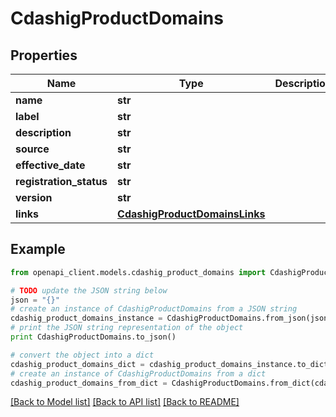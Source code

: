 # CdashigProductDomains


## Properties
Name | Type | Description | Notes
------------ | ------------- | ------------- | -------------
**name** | **str** |  | [optional] 
**label** | **str** |  | [optional] 
**description** | **str** |  | [optional] 
**source** | **str** |  | [optional] 
**effective_date** | **str** |  | [optional] 
**registration_status** | **str** |  | [optional] 
**version** | **str** |  | [optional] 
**links** | [**CdashigProductDomainsLinks**](CdashigProductDomainsLinks.md) |  | [optional] 

## Example

```python
from openapi_client.models.cdashig_product_domains import CdashigProductDomains

# TODO update the JSON string below
json = "{}"
# create an instance of CdashigProductDomains from a JSON string
cdashig_product_domains_instance = CdashigProductDomains.from_json(json)
# print the JSON string representation of the object
print CdashigProductDomains.to_json()

# convert the object into a dict
cdashig_product_domains_dict = cdashig_product_domains_instance.to_dict()
# create an instance of CdashigProductDomains from a dict
cdashig_product_domains_from_dict = CdashigProductDomains.from_dict(cdashig_product_domains_dict)
```
[[Back to Model list]](../README.md#documentation-for-models) [[Back to API list]](../README.md#documentation-for-api-endpoints) [[Back to README]](../README.md)


